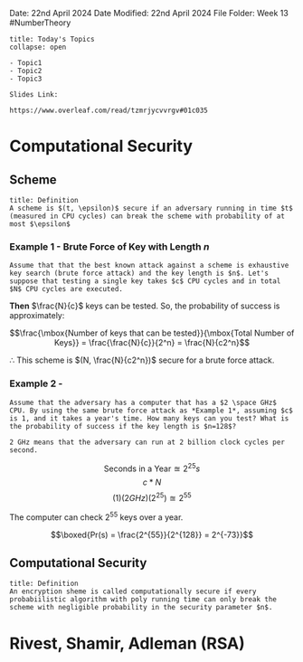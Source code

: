 Date: 22nd April 2024
Date Modified: 22nd April 2024
File Folder: Week 13
#NumberTheory

```ad-abstract
title: Today's Topics
collapse: open

- Topic1
- Topic2
- Topic3

```

```ad-important
Slides Link:

https://www.overleaf.com/read/tzmrjycvvrgv#01c035
```

# Computational Security 

## Scheme

```ad-summary
title: Definition
A scheme is $(t, \epsilon)$ secure if an adversary running in time $t$ (measured in CPU cycles) can break the scheme with probability of at most $\epsilon$
```

### Example 1 - Brute Force of Key with Length $n$

```ad-question
Assume that that the best known attack against a scheme is exhaustive key search (brute force attack) and the key length is $n$. Let's suppose that testing a single key takes $c$ CPU cycles and in total $N$ CPU cycles are executed.
```

**Then** $\frac{N}{c}$ keys can be tested. So, the probability of success is approximately:

$$\frac{\mbox{Number of keys that can be tested}}{\mbox{Total Number of Keys}} = \frac{\frac{N}{c}}{2^n} = \frac{N}{c2^n}$$

$\therefore$ This scheme is $(N, \frac{N}{c2^n})$ secure for a brute force attack.

### Example 2 - 

```ad-question
Assume that the adversary has a computer that has a $2 \space GHz$ CPU. By using the same brute force attack as *Example 1*, assuming $c$ is 1, and it takes a year's time. How many keys can you test? What is the probability of success if the key length is $n=128$?
```

```ad-note
2 GHz means that the adversary can run at 2 billion clock cycles per second.
```

$$\mbox{Seconds in a Year} \approxeq 2^{25} s$$
$$c*N$$
$$(1)(2GHz)(2^{25}) \approxeq 2^{55}$$

The computer can check $2^{55}$ keys over a year.

$$\boxed{Pr(s) = \frac{2^{55}}{2^{128}} = 2^{-73}}$$

## Computational Security

```ad-summary
title: Definition
An encryption sheme is called computationally secure if every probabiilistic algorithm with poly running time can only break the scheme with negligible probability in the security parameter $n$.
```

# Rivest, Shamir, Adleman (RSA)


